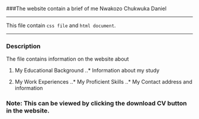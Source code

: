 ###The website contain a brief of me Nwakozo Chukwuka Daniel

___

This file contain `css file` and `html document`.

___


### Description

The file contains information on the website about


1. My Educational Background
    ..* Information about my study

2. My Work Experiences 
    ..* My Proficient Skills 
    ..* My Contact address and information


### Note: This can be viewed by clicking the download CV button in the website.


